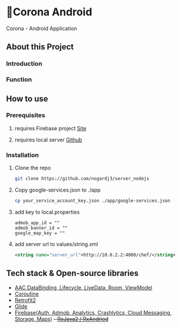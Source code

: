 # 🚧Corona Android

Corona - Android Application

## About this Project

### Introduction

### Function

## How to use

### Prerequisites

1. requires Firebase project [Site](https://console.firebase.google.com/?hl=ko)

2. requires local server [Github](https://github.com/nogardj3/server_nodejs.git)

### Installation

1.  Clone the repo

    ```sh
    git clone https://github.com/nogardj3/server_nodejs
    ```

2.  Copy google-services.json to ./app

    ```sh
    cp your_service_account_key.json ./app/google-services.json
    ```

3.  add key to local.properties

    ```
    admob_app_id = ""
    admob_banner_id = ""
    google_map_key = ""
    ```

4.  add server url to values/string.xml

    ```xml
    <string name="server_url">http://10.0.2.2:4000/chef/</string>
    ```

## Tech stack & Open-source libraries

-   [AAC DataBinding, Lifecycle, LiveData, Room, ViewModel](https://developer.android.com/guide?hl=ko)
-   [Coroutine](https://developer.android.com/kotlin/coroutines)
-   [Retrofit2](https://square.github.io/retrofit/)
-   [Glide](https://github.com/bumptech/glide)
-   [Firebase(Auth, Admob, Analytics, Crashlytics, Cloud Messaging, Storage, Maps)](https://firebase.google.com/docs?hl=ko)
    ~~- [RxJava2 / RxAndriod](http://reactivex.io/)~~
